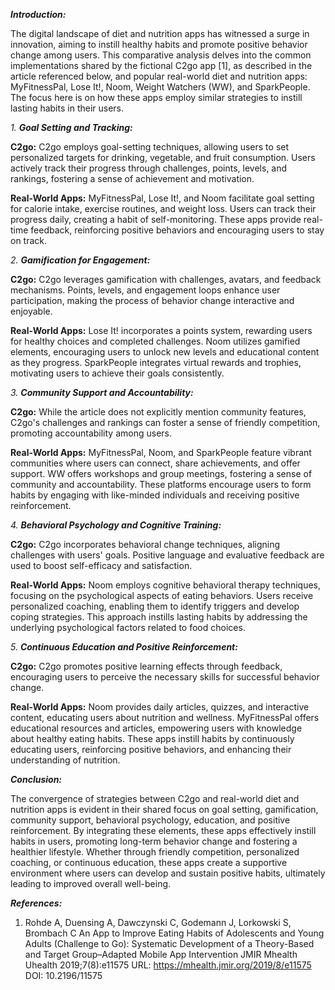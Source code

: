 
***Introduction:***

The digital landscape of diet and nutrition apps has witnessed a surge in innovation, aiming to instill healthy habits and promote positive behavior change among users. This comparative analysis delves into the common implementations shared by the fictional C2go app [1], as described in the article referenced below, and popular real-world diet and nutrition apps: MyFitnessPal, Lose It!, Noom, Weight Watchers (WW), and SparkPeople. The focus here is on how these apps employ similar strategies to instill lasting habits in their users.

*1. **Goal Setting and Tracking:***

**C2go:** C2go employs goal-setting techniques, allowing users to set personalized targets for drinking, vegetable, and fruit consumption. Users actively track their progress through challenges, points, levels, and rankings, fostering a sense of achievement and motivation.

**Real-World Apps:** MyFitnessPal, Lose It!, and Noom facilitate goal setting for calorie intake, exercise routines, and weight loss. Users can track their progress daily, creating a habit of self-monitoring. These apps provide real-time feedback, reinforcing positive behaviors and encouraging users to stay on track.

*2. **Gamification for Engagement:***

**C2go:** C2go leverages gamification with challenges, avatars, and feedback mechanisms. Points, levels, and engagement loops enhance user participation, making the process of behavior change interactive and enjoyable.

**Real-World Apps:** Lose It! incorporates a points system, rewarding users for healthy choices and completed challenges. Noom utilizes gamified elements, encouraging users to unlock new levels and educational content as they progress. SparkPeople integrates virtual rewards and trophies, motivating users to achieve their goals consistently.

*3. **Community Support and Accountability:***

**C2go:** While the article does not explicitly mention community features, C2go's challenges and rankings can foster a sense of friendly competition, promoting accountability among users.

**Real-World Apps:** MyFitnessPal, Noom, and SparkPeople feature vibrant communities where users can connect, share achievements, and offer support. WW offers workshops and group meetings, fostering a sense of community and accountability. These platforms encourage users to form habits by engaging with like-minded individuals and receiving positive reinforcement.

*4. **Behavioral Psychology and Cognitive Training:***

**C2go:** C2go incorporates behavioral change techniques, aligning challenges with users' goals. Positive language and evaluative feedback are used to boost self-efficacy and satisfaction.

**Real-World Apps:** Noom employs cognitive behavioral therapy techniques, focusing on the psychological aspects of eating behaviors. Users receive personalized coaching, enabling them to identify triggers and develop coping strategies. This approach instills lasting habits by addressing the underlying psychological factors related to food choices.

*5. **Continuous Education and Positive Reinforcement:***

**C2go:** C2go promotes positive learning effects through feedback, encouraging users to perceive the necessary skills for successful behavior change.

**Real-World Apps:** Noom provides daily articles, quizzes, and interactive content, educating users about nutrition and wellness. MyFitnessPal offers educational resources and articles, empowering users with knowledge about healthy eating habits. These apps instill habits by continuously educating users, reinforcing positive behaviors, and enhancing their understanding of nutrition.

***Conclusion:***

The convergence of strategies between C2go and real-world diet and nutrition apps is evident in their shared focus on goal setting, gamification, community support, behavioral psychology, education, and positive reinforcement. By integrating these elements, these apps effectively instill habits in users, promoting long-term behavior change and fostering a healthier lifestyle. Whether through friendly competition, personalized coaching, or continuous education, these apps create a supportive environment where users can develop and sustain positive habits, ultimately leading to improved overall well-being.

***References:***
1. Rohde A, Duensing A, Dawczynski C, Godemann J, Lorkowski S, Brombach C
An App to Improve Eating Habits of Adolescents and Young Adults (Challenge to Go): Systematic Development of a Theory-Based and Target Group–Adapted Mobile App Intervention
JMIR Mhealth Uhealth 2019;7(8):e11575
URL: https://mhealth.jmir.org/2019/8/e11575
DOI: 10.2196/11575